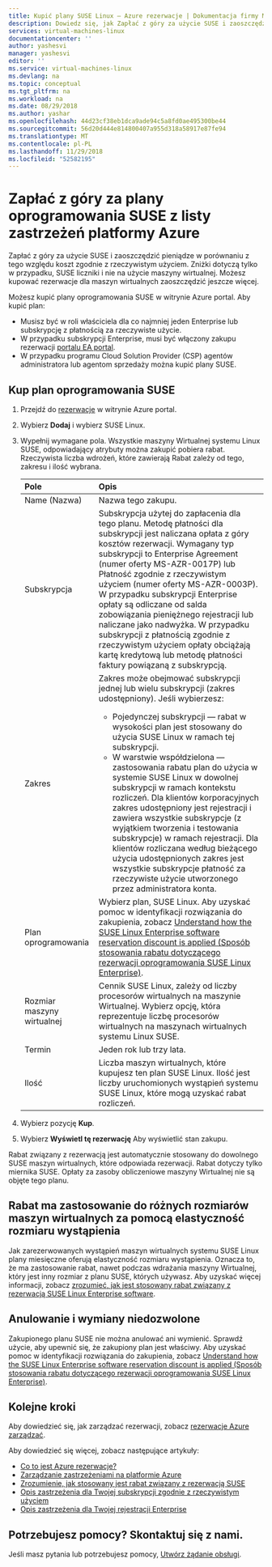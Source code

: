```yaml
---
title: Kupić plany SUSE Linux — Azure rezerwacje | Dokumentacja firmy Microsoft
description: Dowiedz się, jak Zapłać z góry za użycie SUSE i zaoszczędzić pieniądze w porównaniu z tego względu koszt zgodnie z rzeczywistym użyciem.
services: virtual-machines-linux
documentationcenter: ''
author: yashesvi
manager: yashesvi
editor: ''
ms.service: virtual-machines-linux
ms.devlang: na
ms.topic: conceptual
ms.tgt_pltfrm: na
ms.workload: na
ms.date: 08/29/2018
ms.author: yashar
ms.openlocfilehash: 44d23cf38eb1dca9ade94c5a8fd0ae495300be44
ms.sourcegitcommit: 56d20d444e814800407a955d318a58917e87fe94
ms.translationtype: MT
ms.contentlocale: pl-PL
ms.lasthandoff: 11/29/2018
ms.locfileid: "52582195"
---
```

# <a name="prepay-for-suse-software-plans-from-azure-reservations"></a>Zapłać z góry za plany oprogramowania SUSE z listy zastrzeżeń platformy Azure

Zapłać z góry za użycie SUSE i zaoszczędzić pieniądze w porównaniu z tego względu koszt zgodnie z rzeczywistym użyciem. Zniżki dotyczą tylko w przypadku, SUSE liczniki i nie na użycie maszyny wirtualnej. Możesz kupować rezerwacje dla maszyn wirtualnych zaoszczędzić jeszcze więcej.

Możesz kupić plany oprogramowania SUSE w witrynie Azure portal. Aby kupić plan:

- Musisz być w roli właściciela dla co najmniej jeden Enterprise lub subskrypcję z płatnością za rzeczywiste użycie.
- W przypadku subskrypcji Enterprise, musi być włączony zakupu rezerwacji [portalu EA portal](https://ea.azure.com).
- W przypadku programu Cloud Solution Provider (CSP) agentów administratora lub agentom sprzedaży można kupić plany SUSE.

## <a name="buy-a-suse-software-plan"></a>Kup plan oprogramowania SUSE

1. Przejdź do [rezerwacje](https://portal.azure.com/#blade/Microsoft_Azure_Reservations/ReservationsBrowseBlade) w witrynie Azure portal.
1. Wybierz **Dodaj** i wybierz SUSE Linux.
1. Wypełnij wymagane pola. Wszystkie maszyny Wirtualnej systemu Linux SUSE, odpowiadający atrybuty można zakupić pobiera rabat. Rzeczywista liczba wdrożeń, które zawierają Rabat zależy od tego, zakresu i ilość wybrana.

    | Pole      | Opis|
    |:------------|:--------------|
    |Name (Nazwa)        |Nazwa tego zakupu.|
    |Subskrypcja|Subskrypcja użytej do zapłacenia dla tego planu. Metodę płatności dla subskrypcji jest naliczana opłata z góry kosztów rezerwacji. Wymagany typ subskrypcji to Enterprise Agreement (numer oferty MS-AZR-0017P) lub Płatność zgodnie z rzeczywistym użyciem (numer oferty MS-AZR-0003P). W przypadku subskrypcji Enterprise opłaty są odliczane od salda zobowiązania pieniężnego rejestracji lub naliczane jako nadwyżka. W przypadku subskrypcji z płatnością zgodnie z rzeczywistym użyciem opłaty obciążają kartę kredytową lub metodę płatności faktury powiązaną z subskrypcją.|
    |Zakres       |Zakres może obejmować subskrypcji jednej lub wielu subskrypcji (zakres udostępniony). Jeśli wybierzesz: <ul><li>Pojedynczej subskrypcji — rabat w wysokości plan jest stosowany do użycia SUSE Linux w ramach tej subskrypcji. </li><li>W warstwie współdzielona — zastosowania rabatu plan do użycia w systemie SUSE Linux w dowolnej subskrypcji w ramach kontekstu rozliczeń. Dla klientów korporacyjnych zakres udostępniony jest rejestracji i zawiera wszystkie subskrypcje (z wyjątkiem tworzenia i testowania subskrypcje) w ramach rejestracji. Dla klientów rozliczana według bieżącego użycia udostępnionych zakres jest wszystkie subskrypcje płatność za rzeczywiste użycie utworzonego przez administratora konta.</li></ul>|
    |Plan oprogramowania     |Wybierz plan, SUSE Linux. Aby uzyskać pomoc w identyfikacji rozwiązania do zakupienia, zobacz [Understand how the SUSE Linux Enterprise software reservation discount is applied (Sposób stosowania rabatu dotyczącego rezerwacji oprogramowania SUSE Linux Enterprise)](../../billing/billing-understand-suse-reservation-charges.md).|
    |Rozmiar maszyny wirtualnej     |Cennik SUSE Linux, zależy od liczby procesorów wirtualnych na maszynie Wirtualnej. Wybierz opcję, która reprezentuje liczbę procesorów wirtualnych na maszynach wirtualnych systemu Linux SUSE.|
    |Termin        |Jeden rok lub trzy lata.|
    |Ilość    |Liczba maszyn wirtualnych, które kupujesz ten plan SUSE Linux. Ilość jest liczby uruchomionych wystąpień systemu SUSE Linux, które mogą uzyskać rabat rozliczeń.|
1. Wybierz pozycję **Kup**.
1. Wybierz **Wyświetl tę rezerwację** Aby wyświetlić stan zakupu.

Rabat związany z rezerwacją jest automatycznie stosowany do dowolnego SUSE maszyn wirtualnych, które odpowiada rezerwacji. Rabat dotyczy tylko miernika SUSE. Opłaty za zasoby obliczeniowe maszyny Wirtualnej nie są objęte tego planu.

## <a name="discount-applies-to-different-vm-sizes-with-instance-size-flexibility"></a>Rabat ma zastosowanie do różnych rozmiarów maszyn wirtualnych za pomocą elastyczność rozmiaru wystąpienia

Jak zarezerwowanych wystąpień maszyn wirtualnych systemu SUSE Linux plany miesięczne oferują elastyczność rozmiaru wystąpienia. Oznacza to, że ma zastosowanie rabat, nawet podczas wdrażania maszyny Wirtualnej, który jest inny rozmiar z planu SUSE, których używasz. Aby uzyskać więcej informacji, zobacz [zrozumieć, jak jest stosowany rabat związany z rezerwacją SUSE Linux Enterprise software](../../billing/billing-understand-suse-reservation-charges.md).

## <a name="cancellation-and-exchanges-not-allowed"></a>Anulowanie i wymiany niedozwolone

Zakupionego planu SUSE nie można anulować ani wymienić. Sprawdź użycie, aby upewnić się, że zakupiony plan jest właściwy. Aby uzyskać pomoc w identyfikacji rozwiązania do zakupienia, zobacz [Understand how the SUSE Linux Enterprise software reservation discount is applied (Sposób stosowania rabatu dotyczącego rezerwacji oprogramowania SUSE Linux Enterprise)](../../billing/billing-understand-suse-reservation-charges.md).

## <a name="next-steps"></a>Kolejne kroki

Aby dowiedzieć się, jak zarządzać rezerwacji, zobacz [rezerwacje Azure zarządzać](../../billing/billing-manage-reserved-vm-instance.md).

Aby dowiedzieć się więcej, zobacz następujące artykuły:

- [Co to jest Azure rezerwacje?](../../billing/billing-save-compute-costs-reservations.md)
- [Zarządzanie zastrzeżeniami na platformie Azure](../../billing/billing-manage-reserved-vm-instance.md)
- [Zrozumienie, jak stosowany jest rabat związany z rezerwacją SUSE](../../billing/billing-understand-suse-reservation-charges.md)
- [Opis zastrzeżenia dla Twojej subskrypcji zgodnie z rzeczywistym użyciem](../../billing/billing-understand-reserved-instance-usage.md)
- [Opis zastrzeżenia dla Twojej rejestracji Enterprise](../../billing/billing-understand-reserved-instance-usage-ea.md)

## <a name="need-help-contact-us"></a>Potrzebujesz pomocy? Skontaktuj się z nami.

Jeśli masz pytania lub potrzebujesz pomocy, [Utwórz żądanie obsługi](https://portal.azure.com/#blade/Microsoft_Azure_Support/HelpAndSupportBlade/newsupportrequest).